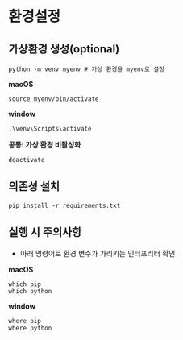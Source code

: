 # 환경설정
## 가상환경 생성(optional)
```
python -m venv myenv # 가상 환경을 myenv로 설정
```
**macOS**
```
source myenv/bin/activate
```

**window**
```
.\venv\Scripts\activate
```

**공통: 가상 환경 비활성화**
```
deactivate
```

## 의존성 설치

```
pip install -r requirements.txt
```

## 실행 시 주의사항
- 아래 명령어로 환경 변수가 가리키는 인터프리터 확인

**macOS**
```
which pip
which python
```

**window**
```
where pip
where python
```
